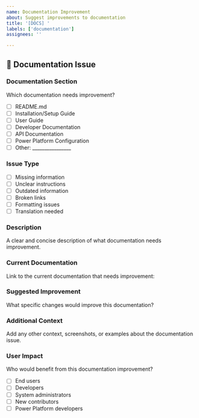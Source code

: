 ```yaml
---
name: Documentation Improvement
about: Suggest improvements to documentation
title: '[DOCS] '
labels: ['documentation']
assignees: ''

---
```


<!--
   Copyright 2025 Kyle J. Coder

   Licensed under the Apache License, Version 2.0 (the "License");
   you may not use this file except in compliance with the License.
   You may obtain a copy of the License at

       http://www.apache.org/licenses/LICENSE-2.0

   Unless required by applicable law or agreed to in writing, software
   distributed under the License is distributed on an "AS IS" BASIS,
   WITHOUT WARRANTIES OR CONDITIONS OF ANY KIND, either express or implied.
   See the License for the specific language governing permissions and
   limitations under the License.
-->

## 📝 Documentation Issue

### Documentation Section
Which documentation needs improvement?
- [ ] README.md
- [ ] Installation/Setup Guide
- [ ] User Guide
- [ ] Developer Documentation
- [ ] API Documentation
- [ ] Power Platform Configuration
- [ ] Other: ________________

### Issue Type
- [ ] Missing information
- [ ] Unclear instructions
- [ ] Outdated information
- [ ] Broken links
- [ ] Formatting issues
- [ ] Translation needed

### Description
A clear and concise description of what documentation needs improvement.

### Current Documentation
Link to the current documentation that needs improvement:

### Suggested Improvement
What specific changes would improve this documentation?

### Additional Context
Add any other context, screenshots, or examples about the documentation issue.

### User Impact
Who would benefit from this documentation improvement?
- [ ] End users
- [ ] Developers
- [ ] System administrators
- [ ] New contributors
- [ ] Power Platform developers
